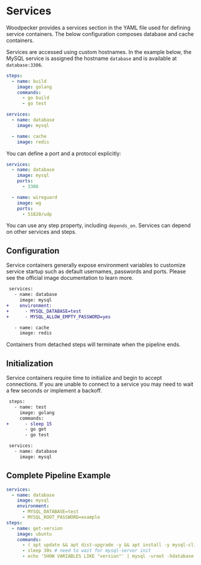# Services

Woodpecker provides a services section in the YAML file used for defining service containers.
The below configuration composes database and cache containers.

Services are accessed using custom hostnames.
In the example below, the MySQL service is assigned the hostname `database` and is available at `database:3306`.

```yaml
steps:
  - name: build
    image: golang
    commands:
      - go build
      - go test

services:
  - name: database
    image: mysql

  - name: cache
    image: redis
```

You can define a port and a protocol explicitly:

```yaml
services:
  - name: database
    image: mysql
    ports:
      - 3306

  - name: wireguard
    image: wg
    ports:
      - 51820/udp
```

You can use any step property, including `depends_on`. Services can depend on other services and steps.

## Configuration

Service containers generally expose environment variables to customize service startup such as default usernames, passwords and ports. Please see the official image documentation to learn more.

```diff
 services:
   - name: database
     image: mysql
+    environment:
+      - MYSQL_DATABASE=test
+      - MYSQL_ALLOW_EMPTY_PASSWORD=yes

   - name: cache
     image: redis
```

Containers from detached steps will terminate when the pipeline ends.

## Initialization

Service containers require time to initialize and begin to accept connections. If you are unable to connect to a service you may need to wait a few seconds or implement a backoff.

```diff
 steps:
   - name: test
     image: golang
     commands:
+      - sleep 15
       - go get
       - go test

 services:
   - name: database
     image: mysql
```

## Complete Pipeline Example

```yaml
services:
  - name: database
    image: mysql
    environment:
      - MYSQL_DATABASE=test
      - MYSQL_ROOT_PASSWORD=example
steps:
  - name: get-version
    image: ubuntu
    commands:
      - ( apt update && apt dist-upgrade -y && apt install -y mysql-client 2>&1 )> /dev/null
      - sleep 30s # need to wait for mysql-server init
      - echo 'SHOW VARIABLES LIKE "version"' | mysql -uroot -hdatabase test -pexample
```
